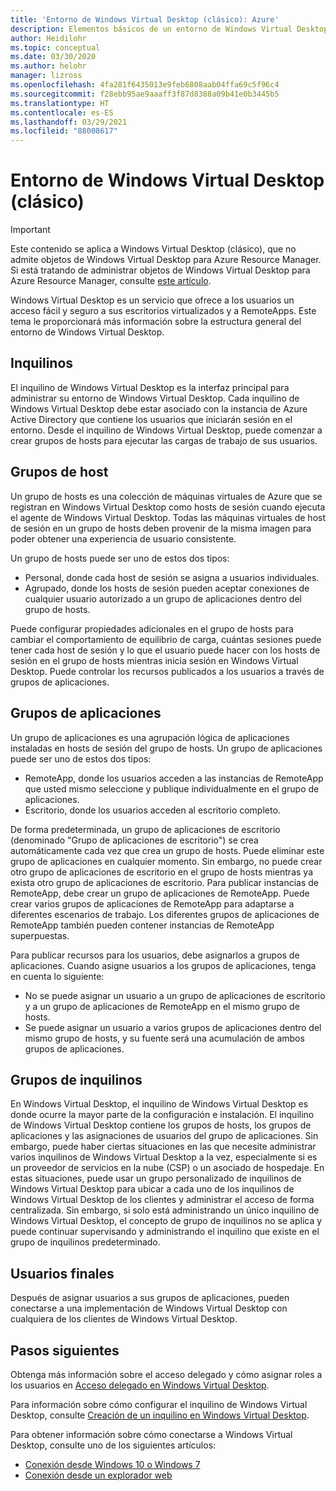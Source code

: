 ```yaml
---
title: 'Entorno de Windows Virtual Desktop (clásico): Azure'
description: Elementos básicos de un entorno de Windows Virtual Desktop (clásico).
author: Heidilohr
ms.topic: conceptual
ms.date: 03/30/2020
ms.author: helohr
manager: lizross
ms.openlocfilehash: 4fa281f6435013e9feb6808aab04ffa69c5f96c4
ms.sourcegitcommit: f28ebb95ae9aaaff3f87d8388a09b41e0b3445b5
ms.translationtype: HT
ms.contentlocale: es-ES
ms.lasthandoff: 03/29/2021
ms.locfileid: "88008617"
---
```

# <a name="windows-virtual-desktop-classic-environment"></a>Entorno de Windows Virtual Desktop (clásico)

>[!IMPORTANT]
>Este contenido se aplica a Windows Virtual Desktop (clásico), que no admite objetos de Windows Virtual Desktop para Azure Resource Manager. Si está tratando de administrar objetos de Windows Virtual Desktop para Azure Resource Manager, consulte [este artículo](../environment-setup.md).

Windows Virtual Desktop es un servicio que ofrece a los usuarios un acceso fácil y seguro a sus escritorios virtualizados y a RemoteApps. Este tema le proporcionará más información sobre la estructura general del entorno de Windows Virtual Desktop.

## <a name="tenants"></a>Inquilinos

El inquilino de Windows Virtual Desktop es la interfaz principal para administrar su entorno de Windows Virtual Desktop. Cada inquilino de Windows Virtual Desktop debe estar asociado con la instancia de Azure Active Directory que contiene los usuarios que iniciarán sesión en el entorno. Desde el inquilino de Windows Virtual Desktop, puede comenzar a crear grupos de hosts para ejecutar las cargas de trabajo de sus usuarios.

## <a name="host-pools"></a>Grupos de host

Un grupo de hosts es una colección de máquinas virtuales de Azure que se registran en Windows Virtual Desktop como hosts de sesión cuando ejecuta el agente de Windows Virtual Desktop. Todas las máquinas virtuales de host de sesión en un grupo de hosts deben provenir de la misma imagen para poder obtener una experiencia de usuario consistente.

Un grupo de hosts puede ser uno de estos dos tipos:

- Personal, donde cada host de sesión se asigna a usuarios individuales.
- Agrupado, donde los hosts de sesión pueden aceptar conexiones de cualquier usuario autorizado a un grupo de aplicaciones dentro del grupo de hosts.

Puede configurar propiedades adicionales en el grupo de hosts para cambiar el comportamiento de equilibrio de carga, cuántas sesiones puede tener cada host de sesión y lo que el usuario puede hacer con los hosts de sesión en el grupo de hosts mientras inicia sesión en Windows Virtual Desktop. Puede controlar los recursos publicados a los usuarios a través de grupos de aplicaciones.

## <a name="app-groups"></a>Grupos de aplicaciones

Un grupo de aplicaciones es una agrupación lógica de aplicaciones instaladas en hosts de sesión del grupo de hosts. Un grupo de aplicaciones puede ser uno de estos dos tipos:

- RemoteApp, donde los usuarios acceden a las instancias de RemoteApp que usted mismo seleccione y publique individualmente en el grupo de aplicaciones.
- Escritorio, donde los usuarios acceden al escritorio completo.

De forma predeterminada, un grupo de aplicaciones de escritorio (denominado "Grupo de aplicaciones de escritorio") se crea automáticamente cada vez que crea un grupo de hosts. Puede eliminar este grupo de aplicaciones en cualquier momento. Sin embargo, no puede crear otro grupo de aplicaciones de escritorio en el grupo de hosts mientras ya exista otro grupo de aplicaciones de escritorio. Para publicar instancias de RemoteApp, debe crear un grupo de aplicaciones de RemoteApp. Puede crear varios grupos de aplicaciones de RemoteApp para adaptarse a diferentes escenarios de trabajo. Los diferentes grupos de aplicaciones de RemoteApp también pueden contener instancias de RemoteApp superpuestas.

Para publicar recursos para los usuarios, debe asignarlos a grupos de aplicaciones. Cuando asigne usuarios a los grupos de aplicaciones, tenga en cuenta lo siguiente:

- No se puede asignar un usuario a un grupo de aplicaciones de escritorio y a un grupo de aplicaciones de RemoteApp en el mismo grupo de hosts.
- Se puede asignar un usuario a varios grupos de aplicaciones dentro del mismo grupo de hosts, y su fuente será una acumulación de ambos grupos de aplicaciones.

## <a name="tenant-groups"></a>Grupos de inquilinos

En Windows Virtual Desktop, el inquilino de Windows Virtual Desktop es donde ocurre la mayor parte de la configuración e instalación. El inquilino de Windows Virtual Desktop contiene los grupos de hosts, los grupos de aplicaciones y las asignaciones de usuarios del grupo de aplicaciones. Sin embargo, puede haber ciertas situaciones en las que necesite administrar varios inquilinos de Windows Virtual Desktop a la vez, especialmente si es un proveedor de servicios en la nube (CSP) o un asociado de hospedaje. En estas situaciones, puede usar un grupo personalizado de inquilinos de Windows Virtual Desktop para ubicar a cada uno de los inquilinos de Windows Virtual Desktop de los clientes y administrar el acceso de forma centralizada. Sin embargo, si solo está administrando un único inquilino de Windows Virtual Desktop, el concepto de grupo de inquilinos no se aplica y puede continuar supervisando y administrando el inquilino que existe en el grupo de inquilinos predeterminado.

## <a name="end-users"></a>Usuarios finales

Después de asignar usuarios a sus grupos de aplicaciones, pueden conectarse a una implementación de Windows Virtual Desktop con cualquiera de los clientes de Windows Virtual Desktop.

## <a name="next-steps"></a>Pasos siguientes

Obtenga más información sobre el acceso delegado y cómo asignar roles a los usuarios en [Acceso delegado en Windows Virtual Desktop](delegated-access-virtual-desktop-2019.md).

Para información sobre cómo configurar el inquilino de Windows Virtual Desktop, consulte [Creación de un inquilino en Windows Virtual Desktop](tenant-setup-azure-active-directory.md).

Para obtener información sobre cómo conectarse a Windows Virtual Desktop, consulte uno de los siguientes artículos:

- [Conexión desde Windows 10 o Windows 7](connect-windows-7-10-2019.md)
- [Conexión desde un explorador web](connect-web-2019.md)
